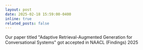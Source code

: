 ```yaml
---
layout: post
date: 2025-02-18 15:59:00-0400
inline: true
related_posts: false
---
```



Our paper titled "Adaptive Retrieval-Augmented Generation for Conversational Systems" got accepted in NAACL (Findings) 2025
